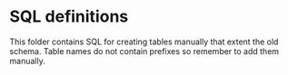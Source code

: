# SQL definitions

This folder contains SQL for creating tables manually that extent the old schema. Table names do not contain prefixes so remember to add them manually.
